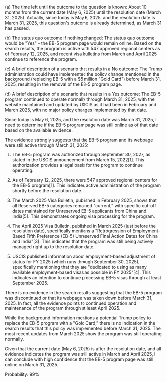 (a) The time left until the outcome to the question is known: 
About 10 months from the current date (May 6, 2025) until the resolution date (March 31, 2025). Actually, since today is May 6, 2025, and the resolution date is March 31, 2025, this question's outcome is already determined, as March 31 has passed.

(b) The status quo outcome if nothing changed:
The status quo outcome would be "Yes" - the EB-5 program page would remain online. Based on the search results, the program is active with 547 approved regional centers as of February 12, 2025, and recent visa bulletins from March and April 2025 continue to reference the program.

(c) A brief description of a scenario that results in a No outcome:
The Trump administration could have implemented the policy change mentioned in the background (replacing EB-5 with a $5 million "Gold Card") before March 31, 2025, resulting in the removal of the EB-5 program page.

(d) A brief description of a scenario that results in a Yes outcome:
The EB-5 program continued to operate normally through March 31, 2025, with the website maintained and updated by USCIS as it had been in February and March 2025, with no major policy changes implemented by that date.

Since today is May 6, 2025, and the resolution date was March 31, 2025, I need to determine if the EB-5 program page was still online as of that date based on the available evidence.

The evidence strongly suggests that the EB-5 program and its webpage were still active through March 31, 2025:

1. The EB-5 program was authorized through September 30, 2027, as stated in the USCIS announcement from March 15, 2022[1]. This authorization provides a legal basis for the program to continue operating.

2. As of February 12, 2025, there were 547 approved regional centers for the EB-5 program[1]. This indicates active administration of the program shortly before the resolution date.

3. The March 2025 Visa Bulletin, published in February 2025, shows that all Reserved EB-5 categories remained "current," with specific cut-off dates maintained for Unreserved EB-5 applicants from China and India[5]. This demonstrates ongoing visa processing for the program.

4. The April 2025 Visa Bulletin, published in March 2025 (just before the resolution date), specifically mentions a "Retrogression of Employment-Based Fifth Preference (EB-5) Unreserved Final Action Dates for China and India"[3]. This indicates that the program was still being actively managed right up to the resolution date.

5. USCIS published information about employment-based adjustment of status for FY 2025 (which runs through September 30, 2025), specifically mentioning that they are "dedicated to using as many available employment-based visas as possible in FY 2025"[4]. This indicates an intention to continue processing EB-5 visas through at least September 2025.

There is no evidence in the search results suggesting that the EB-5 program was discontinued or that its webpage was taken down before March 31, 2025. In fact, all the evidence points to continued operation and maintenance of the program through at least April 2025.

While the background information mentions a potential Trump policy to replace the EB-5 program with a "Gold Card," there is no indication in the search results that this policy was implemented before March 31, 2025. The most recent updates from March 2025 show the program was still operating normally.

Given that the current date (May 6, 2025) is after the resolution date, and all evidence indicates the program was still active in March and April 2025, I can conclude with high confidence that the EB-5 program page was still online on March 31, 2025.

Probability: 99%